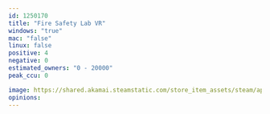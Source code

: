 ```yaml
---
id: 1250170
title: "Fire Safety Lab VR"
windows: "true"
mac: "false"
linux: false
positive: 4
negative: 0
estimated_owners: "0 - 20000"
peak_ccu: 0

image: https://shared.akamai.steamstatic.com/store_item_assets/steam/apps/1250170/header.jpg?t=1593675332
opinions:
---
```

